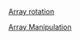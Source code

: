 [Array rotation](https://www.hackerrank.com/challenges/circular-array-rotation/problem)

[Array Manipulation](https://www.hackerrank.com/challenges/crush/problem?h_l=interview&playlist_slugs%5B%5D=interview-preparation-kit&playlist_slugs%5B%5D=arrays)
